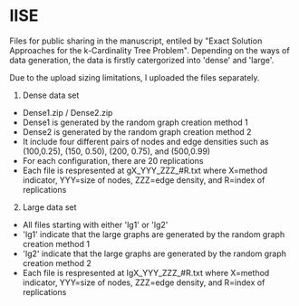 # IISE

Files for public sharing in the manuscript, entiled by "Exact Solution Approaches for the k-Cardinality Tree Problem".
Depending on the ways of data generation, the data is firstly catergorized into 'dense' and 'large'.

Due to the upload sizing limitations, I uploaded the files separately. 

1. Dense data set
- Dense1.zip  / Dense2.zip
- Dense1 is generated by the random graph creation method 1
- Dense2 is generated by the random graph creation method 2
- It include four different pairs of nodes and edge densities such as (100,0.25), (150, 0.50), (200, 0.75), and (500,0.99)
- For each configuration, there are 20 replications 
- Each file is respresented at gX_YYY_ZZZ_#R.txt where X=method indicator, YYY=size of nodes, ZZZ=edge density, and R=index of replications

2. Large data set
- All files starting with either 'lg1' or 'lg2'
- 'lg1' indicate that the large graphs are generated by the random graph creation method 1
- 'lg2' indicate that the large graphs are generated by the random graph creation method 2
- Each file is respresented at lgX_YYY_ZZZ_#R.txt where X=method indicator, YYY=size of nodes, ZZZ=edge density, and R=index of replications


